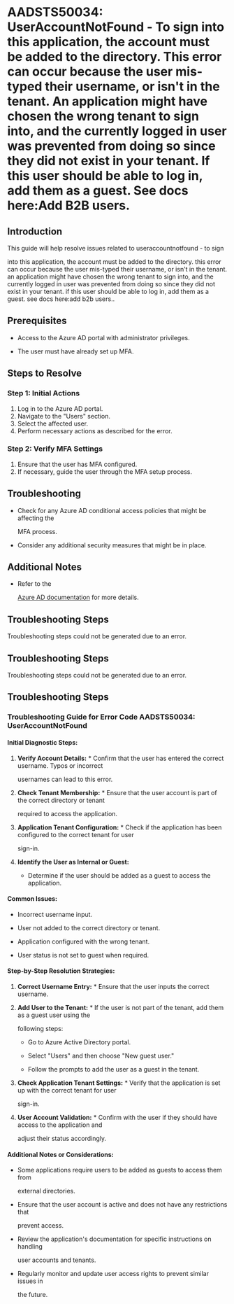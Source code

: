 # AADSTS50034: UserAccountNotFound - To sign into this application, the account must be added to the directory. This error can occur because the user mis-typed their username, or isn't in the tenant. An application might have chosen the wrong tenant to sign into, and the currently logged in user was prevented from doing so since they did not exist in your tenant. If this user should be able to log in, add them as a guest. See docs here:Add B2B users.


## Introduction

This guide will help resolve issues related to useraccountnotfound - to sign

into this application, the account must be added to the directory. this error
can occur because the user mis-typed their username, or isn't in the tenant. an
application might have chosen the wrong tenant to sign into, and the currently
logged in user was prevented from doing so since they did not exist in your
tenant. if this user should be able to log in, add them as a guest. see docs
here:add b2b users..


## Prerequisites


* Access to the Azure AD portal with administrator privileges.

* The user must have already set up MFA.


## Steps to Resolve


### Step 1: Initial Actions

1. Log in to the Azure AD portal.
2. Navigate to the "Users" section.
3. Select the affected user.
4. Perform necessary actions as described for the error.


### Step 2: Verify MFA Settings

1. Ensure that the user has MFA configured.
2. If necessary, guide the user through the MFA setup process.


## Troubleshooting


* Check for any Azure AD conditional access policies that might be affecting the

  MFA process.

* Consider any additional security measures that might be in place.


## Additional Notes


* Refer to the

  [Azure AD 
documentation](https://learn.microsoft.com/en-us/azure/active-directory/)
  for more details.


## Troubleshooting Steps

Troubleshooting steps could not be generated due to an error.


## Troubleshooting Steps

Troubleshooting steps could not be generated due to an error.


## Troubleshooting Steps


### Troubleshooting Guide for Error Code AADSTS50034: UserAccountNotFound


#### Initial Diagnostic Steps:

1. **Verify Account Details:**    * Confirm that the user has entered the 
correct username. Typos or incorrect

     usernames can lead to this error.
2. **Check Tenant Membership:**    * Ensure that the user account is part of the 
correct directory or tenant

     required to access the application.
3. **Application Tenant Configuration:**    * Check if the application has been 
configured to the correct tenant for user

     sign-in.
4. **Identify the User as Internal or Guest:**
   * Determine if the user should be added as a guest to access the application.


#### Common Issues:


* Incorrect username input.

* User not added to the correct directory or tenant.

* Application configured with the wrong tenant.

* User status is not set to guest when required.


#### Step-by-Step Resolution Strategies:

1. **Correct Username Entry:**    * Ensure that the user inputs the correct 
username.

2. **Add User to the Tenant:**    * If the user is not part of the tenant, add 
them as a guest user using the

     following steps:
     * Go to Azure Active Directory portal.

     * Select "Users" and then choose "New guest user."

     * Follow the prompts to add the user as a guest in the tenant.

3. **Check Application Tenant Settings:**    * Verify that the application is 
set up with the correct tenant for user

     sign-in.
4. **User Account Validation:**    * Confirm with the user if they should have 
access to the application and

     adjust their status accordingly.


#### Additional Notes or Considerations:


* Some applications require users to be added as guests to access them from

  external directories.

* Ensure that the user account is active and does not have any restrictions that

  prevent access.

* Review the application's documentation for specific instructions on handling

  user accounts and tenants.

* Regularly monitor and update user access rights to prevent similar issues in

  the future.
